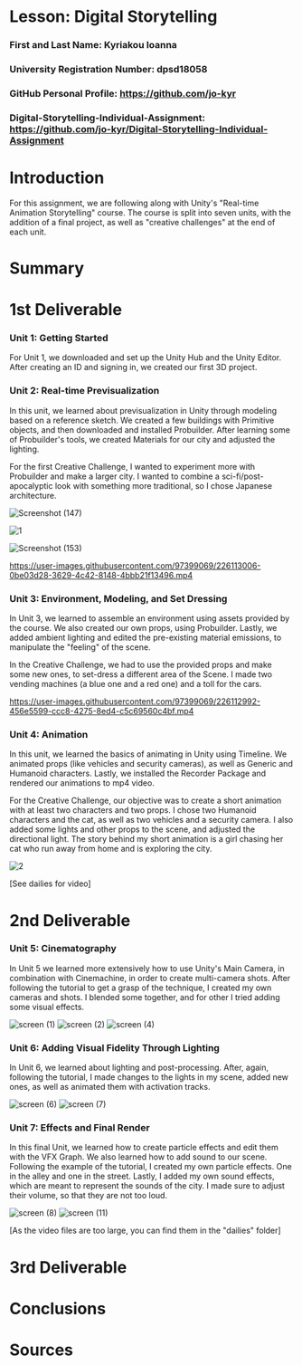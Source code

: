 # Lesson: Digital Storytelling

### First and Last Name: Kyriakou Ioanna
### University Registration Number: dpsd18058
### GitHub Personal Profile: https://github.com/jo-kyr
### Digital-Storytelling-Individual-Assignment: https://github.com/jo-kyr/Digital-Storytelling-Individual-Assignment

# Introduction
For this assignment, we are following along with Unity's "Real-time Animation Storytelling" course. The course is split into seven units, with the addition of a final project, as well as "creative challenges" at the end of each unit.


# Summary


# 1st Deliverable
### Unit 1: Getting Started
For Unit 1, we downloaded and set up the Unity Hub and the Unity Editor. After creating an ID and signing in, we created our first 3D project.

### Unit 2: Real-time Previsualization
In this unit, we learned about previsualization in Unity through modeling based on a reference sketch. We created a few buildings with Primitive objects, and then downloaded and installed Probuilder. After learning some of Probuilder's tools, we created Materials for our city and adjusted the lighting.  

For the first Creative Challenge, I wanted to experiment more with Probuilder and make a larger city. I wanted to combine a sci-fi/post-apocalyptic look with something more traditional, so I chose Japanese architecture.

![Screenshot (147)](https://user-images.githubusercontent.com/97399069/226112624-9d502855-8eeb-4d73-8554-650369691793.png)

![1](https://user-images.githubusercontent.com/97399069/226112597-290135da-5706-4fff-9845-cf6a928e089d.png)

![Screenshot (153)](https://user-images.githubusercontent.com/97399069/226112641-157f3e5c-887e-4b2c-a21c-f7c9ef195f6e.png)


https://user-images.githubusercontent.com/97399069/226113006-0be03d28-3629-4c42-8148-4bbb21f13496.mp4


### Unit 3: Environment, Modeling, and Set Dressing
In Unit 3, we learned to assemble an environment using assets provided by the course. We also created our own props, using Probuilder. Lastly, we added ambient lighting and edited the pre-existing material emissions, to manipulate the "feeling" of the scene.

In the Creative Challenge, we had to use the provided props and make some new ones, to set-dress a different area of the Scene. I made two vending machines (a blue one and a red one) and a toll for the cars.


https://user-images.githubusercontent.com/97399069/226112992-456e5599-ccc8-4275-8ed4-c5c69560c4bf.mp4

### Unit 4: Animation
In this unit, we learned the basics of animating in Unity using Timeline. We animated props (like vehicles and security cameras), as well as Generic and Humanoid characters. Lastly, we installed the Recorder Package and rendered our animations to mp4 video.

For the Creative Challenge, our objective was to create a short animation with at least two characters and two props. I chose two Humanoid characters and the cat, as well as two vehicles and a security camera. I also added some lights and other props to the scene, and adjusted the directional light. The story behind my short animation is a girl chasing her cat who run away from home and is exploring the city.

![2](https://user-images.githubusercontent.com/97399069/226113347-7fde0de6-30a1-4939-ae57-7177ba8c3224.png)

[See dailies for video]

# 2nd Deliverable

### Unit 5: Cinematography
In Unit 5 we learned more extensively how to use Unity's Main Camera, in combination with Cinemachine, in order to create multi-camera shots. After following the tutorial to get a grasp of the technique, I created my own cameras and shots. I blended some together, and for other I tried adding some visual effects.

![screen (1)](https://user-images.githubusercontent.com/97399069/236872670-95932b7f-7555-46d6-a89c-5f9ee2cdfe35.png)
![screen (2)](https://user-images.githubusercontent.com/97399069/236872683-64966722-1786-41b0-a050-62f914843c73.png)
![screen (4)](https://user-images.githubusercontent.com/97399069/236872696-bcde02d7-5346-426c-9ca3-f507d6d5a7ea.png)

### Unit 6: Adding Visual Fidelity Through Lighting
In Unit 6, we learned about lighting and post-processing. After, again, following the tutorial, I made changes to the lights in my scene, added new ones, as well as animated them with activation tracks.

![screen (6)](https://user-images.githubusercontent.com/97399069/236873146-b2d300ef-4860-43ce-a235-27a8663e1dc3.png)
![screen (7)](https://user-images.githubusercontent.com/97399069/236873152-63f457d6-6326-44f1-9dc1-eb66888a2691.png)

### Unit 7: Effects and Final Render
In this final Unit, we learned how to create particle effects and edit them with the VFX Graph. We also learned how to add sound to our scene. Following the example of the tutorial, I created my own particle effects. One in the alley and one in the street. Lastly, I added my own sound effects, which are meant to represent the sounds of the city. I made sure to adjust their volume, so that they are not too loud.

![screen (8)](https://user-images.githubusercontent.com/97399069/236873619-4758229a-ce6d-43e0-bc3a-0ea6f8f7e3b3.png)
![screen (11)](https://user-images.githubusercontent.com/97399069/236873771-dbe039ae-7e8c-4a16-95ee-ab1e860c3192.png)

[As the video files are too large, you can find them in the "dailies" folder]

# 3rd Deliverable 


# Conclusions


# Sources
